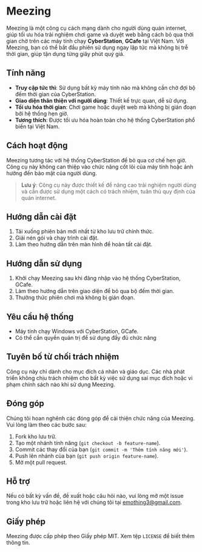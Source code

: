 # Meezing

Meezing là một công cụ cách mạng dành cho người dùng quán internet, giúp tối ưu hóa trải nghiệm chơi game và duyệt web bằng cách bỏ qua thời gian chờ trên các máy tính chạy **CyberStation**, **GCafe** tại Việt Nam. Với Meezing, bạn có thể bắt đầu phiên sử dụng ngay lập tức mà không bị trễ thời gian, giúp tận dụng từng giây phút quý giá.

## Tính năng
- **Truy cập tức thì**: Sử dụng bất kỳ máy tính nào mà không cần chờ đợi bộ đếm thời gian của CyberStation.
- **Giao diện thân thiện với người dùng**: Thiết kế trực quan, dễ sử dụng.
- **Tối ưu hóa thời gian**: Chơi game hoặc duyệt web mà không bị gián đoạn bởi hệ thống hẹn giờ.
- **Tương thích**: Được tối ưu hóa hoàn toàn cho hệ thống CyberStation phổ biến tại Việt Nam.

## Cách hoạt động
Meezing tương tác với hệ thống CyberStation để bỏ qua cơ chế hẹn giờ. Công cụ này không can thiệp vào chức năng cốt lõi của máy tính hoặc ảnh hưởng đến bảo mật của người dùng.

> **Lưu ý**: Công cụ này được thiết kế để nâng cao trải nghiệm người dùng và cần được sử dụng một cách có trách nhiệm, tuân thủ quy định của quán internet.

## Hướng dẫn cài đặt
1. Tải xuống phiên bản mới nhất từ kho lưu trữ chính thức.
2. Giải nén gói và chạy trình cài đặt.
3. Làm theo hướng dẫn trên màn hình để hoàn tất cài đặt.

## Hướng dẫn sử dụng
1. Khởi chạy Meezing sau khi đăng nhập vào hệ thống CyberStation, GCafe.
2. Làm theo hướng dẫn trên giao diện để bỏ qua bộ đếm thời gian.
3. Thưởng thức phiên chơi mà không bị gián đoạn.

## Yêu cầu hệ thống
- Máy tính chạy Windows với CyberStation, GCafe.
- Có thể cần quyền quản trị để sử dụng đầy đủ chức năng

## Tuyên bố từ chối trách nhiệm
Công cụ này chỉ dành cho mục đích cá nhân và giáo dục. Các nhà phát triển không chịu trách nhiệm cho bất kỳ việc sử dụng sai mục đích hoặc vi phạm chính sách nào khi sử dụng Meezing.

## Đóng góp
Chúng tôi hoan nghênh các đóng góp để cải thiện chức năng của Meezing. Vui lòng làm theo các bước sau:
1. Fork kho lưu trữ.
2. Tạo một nhánh tính năng (`git checkout -b feature-name`).
3. Commit các thay đổi của bạn (`git commit -m 'Thêm tính năng mới'`).
4. Push lên nhánh của bạn (`git push origin feature-name`).
5. Mở một pull request.

## Hỗ trợ
Nếu có bất kỳ vấn đề, đề xuất hoặc câu hỏi nào, vui lòng mở một issue trong kho lưu trữ hoặc liên hệ với chúng tôi tại [emothing3@gmail.com](mailto:emothing3@gmail.com).

## Giấy phép
Meezing được cấp phép theo Giấy phép MIT. Xem tệp `LICENSE` để biết thêm thông tin.

